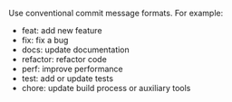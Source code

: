 Use conventional commit message formats. For example:
- feat: add new feature
- fix: fix a bug
- docs: update documentation
- refactor: refactor code
- perf: improve performance
- test: add or update tests
- chore: update build process or auxiliary tools